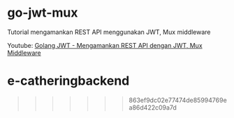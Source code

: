 
# go-jwt-mux
Tutorial mengamankan REST API menggunakan JWT, Mux middleware

Youtube: [Golang JWT - Mengamankan REST API dengan JWT, Mux Middleware](https://youtu.be/YIaO5ZtHGF4)

# e-catheringbackend
>>>>>>> 863ef9dc02e77474de85994769ea86d422c09a7d
